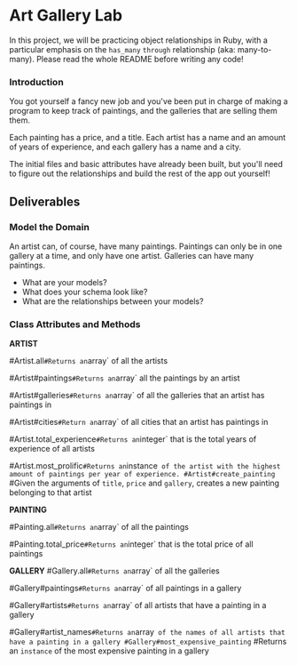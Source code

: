 # Art Gallery Lab

In this project, we will be practicing object relationships in Ruby, with a particular emphasis on the `has_many` `through` relationship (aka: many-to-many). Please read the whole README before writing any code!

### Introduction

You got yourself a fancy new job and you've been put in charge of making a program to keep track of paintings, and the galleries that are selling them them.  

Each painting has a price, and a title.  Each artist has a name and an amount of years of experience, and each gallery has a name and a city.

The initial files and basic attributes have already been built, but you'll need to figure out the relationships and build the rest of the app out yourself!

## Deliverables

### Model the Domain

An artist can, of course, have many paintings. Paintings can only be in one gallery at a time, and only have one artist.  Galleries can have many paintings.

* What are your models?
* What does your schema look like?
* What are the relationships between your models?



### Class Attributes and Methods

**ARTIST**

#Artist.all`
#Returns an `array` of all the artists

#Artist#paintings`
#Returns an `array` all the paintings by an artist

#Artist#galleries`
#Returns an `array` of all the galleries that an artist has paintings in

#Artist#cities`
#Return an `array` of all cities that an artist has paintings in

#Artist.total_experience`
#Returns an `integer` that is the total years of experience of all artists

#Artist.most_prolific`
#Returns an `instance` of the artist with the highest amount of paintings per year of experience.
#Artist#create_painting`
#Given the arguments of `title`, `price` and `gallery`, creates a new painting belonging to that artist

**PAINTING**

#Painting.all`
#Returns an `array` of all the paintings

#Painting.total_price`
#Returns an `integer` that is the total price of all paintings

**GALLERY**
#Gallery.all`
#Returns an `array` of all the galleries

#Gallery#paintings`
#Returns an `array` of all paintings in a gallery

#Gallery#artists`
#Returns an `array` of all artists that have a painting in a gallery

#Gallery#artist_names`
#Returns an `array` of the names of all artists that have a painting in a gallery
#Gallery#most_expensive_painting`
#Returns an `instance` of the most expensive painting in a gallery
